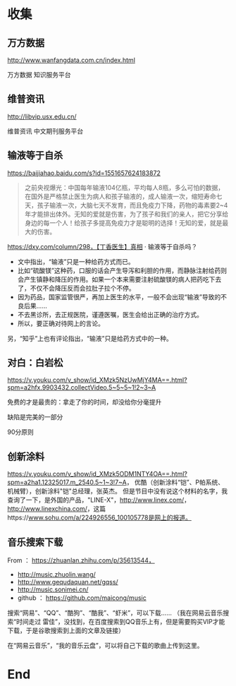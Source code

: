 # 收集

## 万方数据

http://www.wanfangdata.com.cn/index.html

万方数据 知识服务平台

## 维普资讯

http://libvip.usx.edu.cn/

维普资讯 中文期刊服务平台

## 输液等于自杀

https://baijiahao.baidu.com/s?id=1551657624183872

> 之前央视爆光：中国每年输液104亿瓶，平均每人8瓶，多么可怕的数据，在国外是严格禁止医生为病人和孩子输液的，成人输液一次，缩短寿命七天，孩子输液一次，大脑七天不发育，而且免疫力下降，药物的毒素要2~4年才能排出体外。无知的爱就是伤害，为了孩子和我们的亲人，把它分享给身边的每一个人！给孩子多提高免疫力才是聪明的选择！无知的爱，就是最大的伤害。

https://dxy.com/column/298，【丁香医生】真相 · 输液等于自杀吗？

- 文中指出，“输液”只是一种给药方式而已。
- 比如“硫酸镁”这种药，口服的话会产生导泻和利胆的作用，而静脉注射给药则会产生镇静和降压的作用。如果一个本来需要注射硫酸镁的病人把药吃下去了，不仅不会降压反而会拉肚子拉个不停。
- 因为药品，国家监管很严，再加上医生的水平，一般不会出现“输液”导致的不良后果……
- 不去黑诊所，去正规医院，谨遵医嘱，医生会给出正确的治疗方式。
- 所以，要正确对待网上的言论。

另，“知乎”上也有评论指出，“输液”只是给药方式中的一种。

## 对白：白岩松

<https://v.youku.com/v_show/id_XMzk5NzUwMjY4MA==.html?spm=a2hfx.9903432.collectVideo.5~5~5~1!2~3~A>

免费的才是最贵的：拿走了你的时间，却没给你分毫提升

缺陷是完美的一部分

90分原则

## 创新涂料

<https://v.youku.com/v_show/id_XMzk5ODM1NTY4OA==.html?spm=a2ha1.12325017.m_2540.5~1~3!7~A>， 优酷（创新涂料“铠”、P帕系统、机械臂），创新涂料"铠"总经理，张英杰。 但是节目中没有说这个材料的名字，我查询了一下，是外国的产品，"LINE-X"，<http://www.linex.com/>， <http://www.linexchina.com/>，这篇https://www.sohu.com/a/224926556_100105778是网上的报道。

## 音乐搜索下载

From ： https://zhuanlan.zhihu.com/p/35613544，

- http://music.zhuolin.wang/
- http://www.gequdaquan.net/gqss/
- http://music.sonimei.cn/
- github ： https://github.com/maicong/music

搜索“网易”、“QQ”、“酷狗”、“酷我”、“虾米”，可以下载…… （我在网易云音乐搜索“时间走过 雷佳”，没找到，在百度搜索到QQ音乐上有，但是需要购买VIP才能下载，于是谷歌搜索到上面的文章及链接）

在“网易云音乐”，“我的音乐云盘”，可以将自己下载的歌曲上传到这里。



# End


